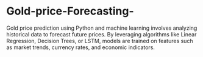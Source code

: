 # Gold-price-Forecasting-
Gold price prediction using Python and machine learning involves analyzing historical data to forecast future prices. By leveraging algorithms like Linear Regression, Decision Trees, or LSTM, models are trained on features such as market trends, currency rates, and economic indicators.
